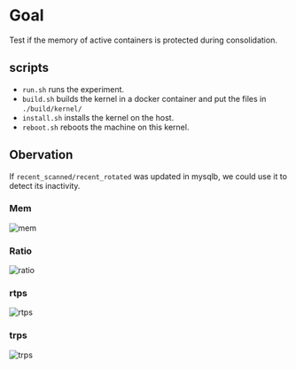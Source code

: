 # Goal

Test if the memory of active containers is protected during consolidation.

## scripts

* `run.sh` runs the experiment.
* `build.sh` builds the kernel in a docker container and put the files in `./build/kernel/`
* `install.sh` installs the kernel on the host.
* `reboot.sh` reboots the machine on this kernel.

## Obervation

If `recent_scanned/recent_rotated` was updated in mysqlb, we could use it to detect its inactivity.

### Mem
![mem](https://image.ibb.co/jwWktR/mem.png "mem")
### Ratio
![ratio](https://image.ibb.co/g3qOf6/ratio.png "ratio")
### rtps
![rtps](https://image.ibb.co/mfrktR/rtps.png "rtps")
### trps
![trps](https://image.ibb.co/e09G06/trps.png "trps")
